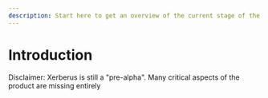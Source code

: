 ```yaml
---
description: Start here to get an overview of the current stage of the Xerberus Product
---
```


# Introduction

Disclaimer: Xerberus is still a "pre-alpha". Many critical aspects of the product are missing entirely   &#x20;
